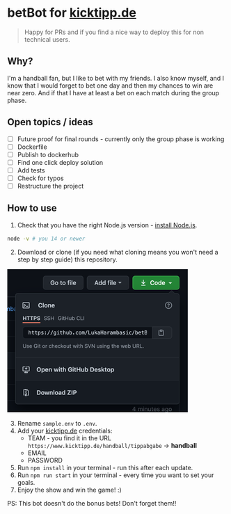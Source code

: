 # betBot for [kicktipp.de](https://www.kicktipp.de/)

> Happy for PRs and if you find a nice way to deploy this for non technical users.

## Why?

I'm a handball fan, but I like to bet with my friends. I also know myself, and I know that I would forget to bet one day and then my chances to win are near zero. And if that I have at least a bet on each match during the group phase.

## Open topics / ideas

- [ ] Future proof for final rounds - currently only the group phase is working
- [ ] Dockerfile
- [ ] Publish to dockerhub
- [ ] Find one click deploy solution
- [ ] Add tests
- [ ] Check for typos
- [ ] Restructure the project

## How to use

1. Check that you have the right Node.js version - [install Node.js](https://nodejs.org/en/download/).
```bash
node -v # you 14 or newer
```
2. Download or clone (if you need what cloning means you won't need a step by step guide) this repository.

![Download coding](docu/download.png)
   
3. Rename `sample.env` to `.env`.
4. Add your [kicktipp.de](https://www.kicktipp.de/) credentials:
    - TEAM - you find it in the URL `https://www.kicktipp.de/handball/tippabgabe` -> **handball**
    - EMAIL
    - PASSWORD
5. Run `npm install` in your terminal - run this after each update.
6. Run `npm run start` in your terminal - every time you want to set your goals.
7. Enjoy the show and win the game! :)

PS: This bot doesn't do the bonus bets! Don't forget them!!
